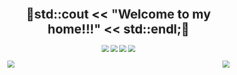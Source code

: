 <div><h1 align=center>🎉std::cout << "Welcome to my home!!!" << std::endl;🎉</h1></div>
<div align=center>
  <img src="https://img.shields.io/badge/IDE-VScode-blue?style=plastic" />
  <img src="https://img.shields.io/badge/OS-Linux-green?style=plastic&logo=linux" />
  <img src="https://img.shields.io/badge/Python-yellow?style=plastic&logo=python&logoColor=blue" />
  <img src="https://img.shields.io/badge/C-red?style=plastic&logo=c&logoColor=blue" />
</div>
</br>
<div>
  <img align=right src="https://github-readme-stats.vercel.app/api/top-langs/?username=k1y0t4k4&layout=compact&theme=tokyonight" />
  <img align=left src="https://github-readme-stats.vercel.app/api?username=K1y0t4k4&show_icons=true&theme=radical" />
</div>
</br>
